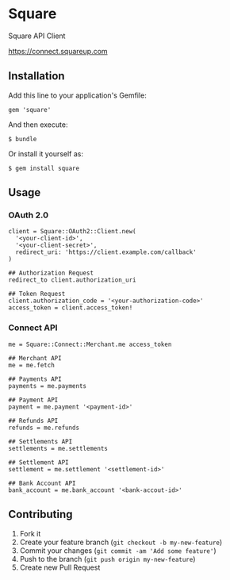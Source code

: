 # Square

Square API Client

https://connect.squareup.com

## Installation

Add this line to your application's Gemfile:

    gem 'square'

And then execute:

    $ bundle

Or install it yourself as:

    $ gem install square

## Usage

### OAuth 2.0

    client = Square::OAuth2::Client.new(
      '<your-client-id>',
      '<your-client-secret>',
      redirect_uri: 'https://client.example.com/callback'
    )

    ## Authorization Request
    redirect_to client.authorization_uri

    ## Token Request
    client.authorization_code = '<your-authorization-code>'
    access_token = client.access_token!

### Connect API

    me = Square::Connect::Merchant.me access_token

    ## Merchant API
    me = me.fetch

    ## Payments API
    payments = me.payments

    ## Payment API
    payment = me.payment '<payment-id>'

    ## Refunds API
    refunds = me.refunds

    ## Settlements API
    settlements = me.settlements

    ## Settlement API
    settlement = me.settlement '<settlement-id>'

    ## Bank Account API
    bank_account = me.bank_account '<bank-accout-id>'

## Contributing

1. Fork it
2. Create your feature branch (`git checkout -b my-new-feature`)
3. Commit your changes (`git commit -am 'Add some feature'`)
4. Push to the branch (`git push origin my-new-feature`)
5. Create new Pull Request
